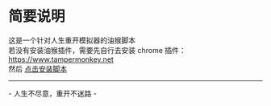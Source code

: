 # 简要说明  

这是一个针对人生重开模拟器的油猴脚本  
若没有安装油猴插件，需要先自行去安装 chrome 插件：https://www.tampermonkey.net  
然后 [点击安装脚本](https://github.com/D780/liferestart.user.js/raw/master/main.user.js)

---
\- 人生不尽意，重开不迷路 \-
